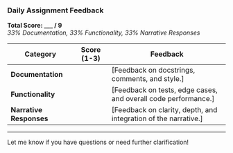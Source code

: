 ### Daily Assignment Feedback
**Total Score: ___ / 9**  
*33% Documentation, 33% Functionality, 33% Narrative Responses*

| **Category**           | **Score (1-3)** | **Feedback**                                                                           |
|-------------------------|-----------------|---------------------------------------------------------------------------------------|
| **Documentation**       |                 | [Feedback on docstrings, comments, and style.]                                        |
| **Functionality**       |                 | [Feedback on tests, edge cases, and overall code performance.]                       |
| **Narrative Responses** |                 | [Feedback on clarity, depth, and integration of the narrative.]                      |

---

Let me know if you have questions or need further clarification!
